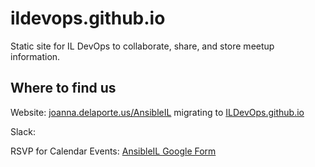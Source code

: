 # ildevops.github.io
Static site for IL DevOps to collaborate, share, and store meetup information.


## Where to find us
Website: [joanna.delaporte.us/AnsibleIL](https://joanna.delaporte.us/AnsibleIL) migrating to [ILDevOps.github.io](https://ildevops.github.io)

Slack: 

RSVP for Calendar Events: [AnsibleIL Google Form](https://forms.gle/xdcasEHsouwLJuNJA)
